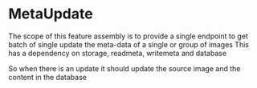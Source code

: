 # MetaUpdate

The scope of this feature assembly is to provide a single endpoint to get batch of single update the
meta-data of a single or group of images
This has a dependency on storage, readmeta, writemeta and database

So when there is an update it should update the source image and the content in the database